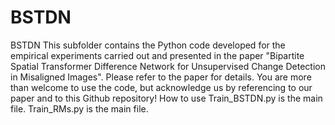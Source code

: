 # BSTDN
BSTDN
This subfolder contains the Python code developed for the empirical experiments carried out and presented in the paper "Bipartite Spatial Transformer Difference Network for Unsupervised Change Detection in Misaligned Images".
Please refer to the paper for details. You are more than welcome to use the code, but acknowledge us by referencing to our paper and to this Github repository!
How to use
Train_BSTDN.py is the main file.
Train_RMs.py is the main file.
